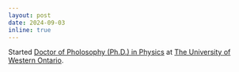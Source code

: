```yaml
---
layout: post
date: 2024-09-03 
inline: true
---
```


Started [Doctor of Pholosophy (Ph.D.) in Physics](https://www.physics.uwo.ca/people/graduate_students/index.html) at [The University of Western Ontario](https://www.uwo.ca/index.html).
